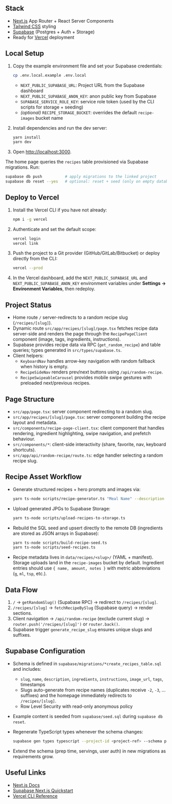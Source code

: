 ## Stack

- [Next.js](https://nextjs.org) App Router + React Server Components
- [Tailwind CSS](https://tailwindcss.com) styling
- [Supabase](https://supabase.com) (Postgres + Auth + Storage)
- Ready for [Vercel](https://vercel.com) deployment

## Local Setup

1. Copy the example environment file and set your Supabase credentials:

   ```bash
   cp .env.local.example .env.local
   ```

   - `NEXT_PUBLIC_SUPABASE_URL`: Project URL from the Supabase dashboard
   - `NEXT_PUBLIC_SUPABASE_ANON_KEY`: anon public key from Supabase
   - `SUPABASE_SERVICE_ROLE_KEY`: service role token (used by the CLI scripts for storage + seeding)
   - _(optional)_ `RECIPE_STORAGE_BUCKET`: overrides the default `recipe-images` bucket name

2. Install dependencies and run the dev server:

   ```bash
   yarn install
   yarn dev
   ```

3. Open [http://localhost:3000](http://localhost:3000).

The home page queries the `recipes` table provisioned via Supabase migrations. Run:

```bash
supabase db push          # apply migrations to the linked project
supabase db reset --yes   # optional: reset + seed (only on empty databases)
```

## Deploy to Vercel

1. Install the Vercel CLI if you have not already:

   ```bash
   npm i -g vercel
   ```

2. Authenticate and set the default scope:

   ```bash
   vercel login
   vercel link
   ```

3. Push the project to a Git provider (GitHub/GitLab/Bitbucket) or deploy directly from the CLI:

   ```bash
   vercel --prod
   ```

4. In the Vercel dashboard, add the `NEXT_PUBLIC_SUPABASE_URL` and `NEXT_PUBLIC_SUPABASE_ANON_KEY`
   environment variables under **Settings → Environment Variables**, then redeploy.

## Project Status

- Home route `/` server-redirects to a random recipe slug (`/recipes/[slug]`).
- Dynamic route `src/app/recipes/[slug]/page.tsx` fetches recipe data server-side and renders the page through the `RecipePageClient` component (image, tags, ingredients, instructions).
- Supabase provides recipe data via RPC (`get_random_recipe`) and table queries; types generated in `src/types/supabase.ts`.
- Client helpers:
  - `KeyboardNav` handles arrow-key navigation with random fallback when history is empty.
  - `RecipeSideNav` renders prev/next buttons using `/api/random-recipe`.
  - `RecipeSwipeableCarousel` provides mobile swipe gestures with preloaded next/previous recipes.

## Page Structure

- `src/app/page.tsx`: server component redirecting to a random slug.
- `src/app/recipes/[slug]/page.tsx`: server component building the recipe layout and metadata.
- `src/components/recipe-page-client.tsx`: client component that handles rendering, ingredient highlighting, swipe navigation, and prefetch behaviour.
- `src/components/*`: client-side interactivity (share, favorite, nav, keyboard shortcuts).
- `src/app/api/random-recipe/route.ts`: edge handler selecting a random recipe slug.

## Recipe Asset Workflow

- Generate structured recipes + hero prompts and images via:

  ```bash
  yarn ts-node scripts/recipe-generator.ts "Meal Name" --description "..." --tags "tag1,tag2"
  ```

- Upload generated JPGs to Supabase Storage:

  ```bash
  yarn ts-node scripts/upload-recipes-to-storage.ts
  ```

- Rebuild the SQL seed and upsert directly to the remote DB (ingredients are stored as JSON arrays in Supabase):

  ```bash
  yarn ts-node scripts/build-recipe-seed.ts
  yarn ts-node scripts/seed-recipes.ts
  ```

- Recipe metadata lives in `data/recipes/<slug>/` (YAML + manifest). Storage uploads land in the `recipe-images` bucket by default. Ingredient entries should use `{ name, amount, notes }` with metric abbreviations (`g`, `ml`, `tsp`, etc.).

## Data Flow

1. `/` → `getRandomSlug()` (Supabase RPC) → redirect to `/recipes/[slug]`.
2. `/recipes/[slug]` → `fetchRecipeBySlug` (Supabase query) → render sections.
3. Client navigation → `/api/random-recipe` (exclude current slug) → `router.push('/recipes/[slug]')` or `router.back()`.
4. Supabase trigger `generate_recipe_slug` ensures unique slugs and suffixes.

## Supabase Configuration

- Schema is defined in `supabase/migrations/*create_recipes_table.sql` and includes:
  - `slug`, `name`, `description`, `ingredients`, `instructions`, `image_url`, `tags`, timestamps
  - Slugs auto-generate from recipe names (duplicates receive `-2`, `-3`, … suffixes) and the homepage immediately redirects to `/recipes/[slug]`.
  - Row Level Security with read-only anonymous policy
- Example content is seeded from `supabase/seed.sql` during `supabase db reset`.
- Regenerate TypeScript types whenever the schema changes:

  ```bash
  supabase gen types typescript --project-id <project-ref> --schema public > src/types/supabase.ts
  ```

- Extend the schema (prep time, servings, user auth) in new migrations as requirements grow.

## Useful Links

- [Next.js Docs](https://nextjs.org/docs)
- [Supabase Next.js Quickstart](https://supabase.com/docs/guides/getting-started/quickstarts/nextjs)
- [Vercel CLI Reference](https://vercel.com/docs/cli)
